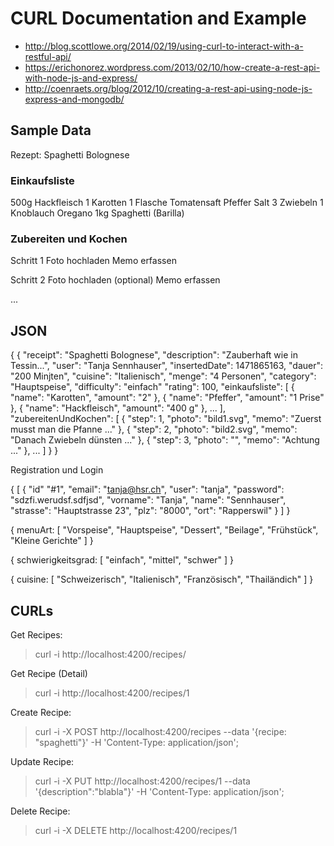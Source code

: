 # CURL Documentation and Example

- http://blog.scottlowe.org/2014/02/19/using-curl-to-interact-with-a-restful-api/
- https://erichonorez.wordpress.com/2013/02/10/how-create-a-rest-api-with-node-js-and-express/
- http://coenraets.org/blog/2012/10/creating-a-rest-api-using-node-js-express-and-mongodb/

## Sample Data

Rezept: Spaghetti Bolognese

### Einkaufsliste

500g Hackfleisch
1 Karotten
1 Flasche Tomatensaft
Pfeffer
Salt
3 Zwiebeln
1 Knoblauch
Oregano
1kg Spaghetti (Barilla)

### Zubereiten und Kochen

Schritt 1
Foto hochladen
Memo erfassen

Schritt 2
Foto hochladen (optional)
Memo erfassen

...

## JSON

{
  {
    "receipt": "Spaghetti Bolognese",
    "description": "Zauberhaft wie in Tessin...",
    "user": "Tanja Sennhauser",
    "insertedDate": 1471865163,
    "dauer": "200 Minjten",
    "cuisine": "Italienisch",
    "menge": "4 Personen",
    "category": "Hauptspeise",
    "difficulty": "einfach"
    "rating": 100,
    "einkaufsliste": [
      {
        "name": "Karotten",
        "amount": "2"
      },
      {
        "name": "Pfeffer",
        "amount": "1 Prise"
      },
      {
        "name": "Hackfleisch",
        "amount": "400 g"
      },
      ...
    ],
    "zubereitenUndKochen": [
      {
        "step": 1,
        "photo": "bild1.svg",
        "memo": "Zuerst musst man die Pfanne ..."
      },
      {
        "step": 2,
        "photo": "bild2.svg",
        "memo": "Danach Zwiebeln dünsten ..."
      },
      {
        "step": 3,
        "photo": "",
        "memo": "Achtung ..."
      },
      ...
    ]
  }
}

Registration und Login

{
  [
    {
      "id" "#1",
      "email": "tanja@hsr.ch",
      "user": "tanja",
      "password": "sdzfi.werudsf.sdfjsd",
      "vorname": "Tanja",
      "name": "Sennhauser",
      "strasse": "Hauptstrasse 23",
      "plz": "8000",
      "ort": "Rapperswil"
    }
  ]
}

{
  menuArt: [
    "Vorspeise", "Hauptspeise", "Dessert", "Beilage", "Frühstück", "Kleine Gerichte"
  ]
}

{
  schwierigkeitsgrad: [
    "einfach", "mittel", "schwer"
  ]
}

{
  cuisine: [
    "Schweizerisch", "Italienisch", "Französisch", "Thailändich"
  ]
}

## CURLs

Get Recipes:

> curl -i http://localhost:4200/recipes/

Get Recipe (Detail)

> curl -i http://localhost:4200/recipes/1

Create Recipe:

> curl -i -X POST http://localhost:4200/recipes --data '{recipe: "spaghetti"}' -H 'Content-Type: application/json';

Update Recipe:

> curl -i -X PUT http://localhost:4200/recipes/1 --data '{description&quot;:&quot;blabla&quot;}' -H 'Content-Type: application/json';

Delete Recipe:

> curl -i -X DELETE http://localhost:4200/recipes/1

